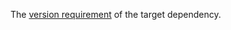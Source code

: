 The [version requirement](https://doc.rust-lang.org/cargo/reference/specifying-dependencies.html) of the target dependency.